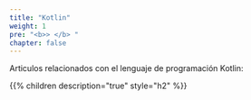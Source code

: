 ```yaml
---
title: "Kotlin"
weight: 1
pre: "<b>> </b> "
chapter: false
---
```

Articulos relacionados con el lenguaje de programación Kotlin:
<!--more-->
{{% children description="true" style="h2" %}}